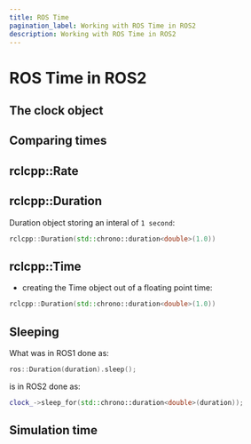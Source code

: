 ```yaml
---
title: ROS Time
pagination_label: Working with ROS Time in ROS2
description: Working with ROS Time in ROS2
---
```


# ROS Time in ROS2

## The clock object

## Comparing times

## rclcpp::Rate

## rclcpp::Duration

Duration object storing an interal of `1 second`:
```cpp
rclcpp::Duration(std::chrono::duration<double>(1.0))
```

## rclcpp::Time

* creating the Time object out of a floating point time:
```cpp
rclcpp::Duration(std::chrono::duration<double>(1.0))
```

## Sleeping

What was in ROS1 done as:
```cpp
ros::Duration(duration).sleep();
```
is in ROS2 done as:
```cpp
clock_->sleep_for(std::chrono::duration<double>(duration));
```

## Simulation time
